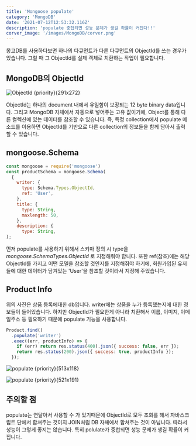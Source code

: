 ```yaml
---
title: 'Mongoose populate'
category: 'MongoDB'
date: '2021-07-12T12:53:32.116Z'
description: 'populate 중첩되면 성능 문제가 생길 확률이 커진다!!'
corver_image: '/images/MongoDB/corver.png'
---
```


몽고DB를 사용하다보면 하나의 다큐먼트가 다른 다큐먼트의 ObjectId를 쓰는 경우가 있습니다. 그럴 때 그 ObjectId를 실제 객체로 치환하는 작업이 필요합니다.

## MongoDB의 ObjectId

![ObjectId {priority}{291x272}](/images/MongoDB/databaseobjectid.JPG)

ObjectId는 하나의 document 내에서 유일함이 보장되는 12 byte binary data입니다. 그리고 MongoDB 자체에서 자동으로 넣어주는 고유 값이기에, Object를 통해 다른 컬렉션에 있는 데이터를 참조할 수 있습니다.
즉, 특정 collection에서 populate 메소드를 이용하면 ObjectId를 기반으로 다른 collection의 정보들을 함께 담아서 출력 할 수 있습니다.

## mongoose.Schema

```js
const mongoose = require('mongoose')
const productSchema = mongoose.Schema(
  {
    writer: {
      type: Schema.Types.ObjectId,
      ref: 'User',
    },
    title: {
      type: String,
      maxlength: 50,
    },
    description: {
      type: String,
);
```

먼저 populate를 사용하기 위해서 스키마 정의 시 type을 _mongoose.SchemaTypes.ObjectId_ 로 지정해줘야 합니다. 또한 ref(참조)에는 해당 ObjectId를 가지고 어떤 모델을 참조할 것인지를 지정해줘야 하기에, 회원가입된 유저들에 대한 데이터가 담겨있는 'User'을 참조할 것이라서 지정해 주었습니다.

## Product Info

위의 사진은 상품 등록에대한 db입니다. writer에는 상품을 누가 등록했는지에 대한 정보들이 들어있습니다. 하지만 ObjectId가 필요한게 아니라 치환해서 이름, 이미지, 이메일주소 등 필요하기 때문에 populate 기능을 사용합니다.

```js
Product.find()
  .populate('writer')
  .exec((err, productInfo) => {
    if (err) return res.status(400).json({ success: false, err });
    return res.status(200).json({ success: true, productInfo });
  });
```

![populate {priority}{513x118}](/images/MongoDB/populate.JPG)

![populate {priority}{521x191}](/images/MongoDB/populatedetail.JPG)

## 주의할 점

populate는 연달아서 사용할 수 가 있기때문에 ObjectId로 모두 조회를 해서 자바스크립트 단에서 합쳐주는 것이지 JOIN처럼 DB 자체에서 합쳐주는 것이 아닙니다. 따라서 성능이 그렇게 좋지는 않습니다. 특히 polulate가 중첩되면 성능 문제가 생길 확률이 커집니다.
